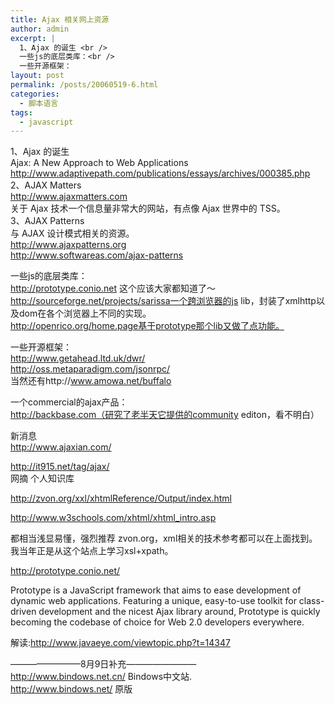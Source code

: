 ```yaml
---
title: Ajax 相关网上资源
author: admin
excerpt: |
  1、Ajax 的诞生 <br />
  一些js的底层类库：<br />
  一些开源框架：
layout: post
permalink: /posts/20060519-6.html
categories:
  - 脚本语言
tags:
  - javascript
---
```

1、Ajax 的诞生   
Ajax: A New Approach to Web Applications   
http://www.adaptivepath.com/publications/essays/archives/000385.php   
2、AJAX Matters   
http://www.ajaxmatters.com   
关于 Ajax 技术一个信息量非常大的网站，有点像 Ajax 世界中的 TSS。   
3、AJAX Patterns   
与 AJAX 设计模式相关的资源。   
http://www.ajaxpatterns.org   
http://www.softwareas.com/ajax-patterns

一些js的底层类库：   
http://prototype.conio.net 这个应该大家都知道了～   
http://sourceforge.net/projects/sarissa一个跨浏览器的js lib，封装了xmlhttp以及dom在各个浏览器上不同的实现。   
http://openrico.org/home.page基于prototype那个lib又做了点功能。 

一些开源框架：   
http://www.getahead.ltd.uk/dwr/   
http://oss.metaparadigm.com/jsonrpc/   
当然还有http://www.amowa.net/buffalo 

一个commercial的ajax产品：   
http://backbase.com（研究了老半天它提供的community editon，看不明白） 

新消息   
http://www.ajaxian.com/

http://it915.net/tag/ajax/   
网摘 个人知识库 

http://zvon.org/xxl/xhtmlReference/Output/index.html 

http://www.w3schools.com/xhtml/xhtml_intro.asp 

都相当浅显易懂，强烈推荐 zvon.org，xml相关的技术参考都可以在上面找到。我当年正是从这个站点上学习xsl+xpath。

http://prototype.conio.net/

Prototype is a JavaScript framework that aims to ease development of dynamic web applications. Featuring a unique, easy-to-use toolkit for class-driven development and the nicest Ajax library around, Prototype is quickly becoming the codebase of choice for Web 2.0 developers everywhere.

解读:http://www.javaeye.com/viewtopic.php?t=14347

&#8212;&#8212;&#8212;&#8212;&#8212;&#8212;&#8212;&#8212;8月9日补充&#8212;&#8212;&#8212;&#8212;&#8212;&#8212;&#8212;&#8212;  
http://www.bindows.net.cn/ Bindows中文站.  
http://www.bindows.net/ 原版